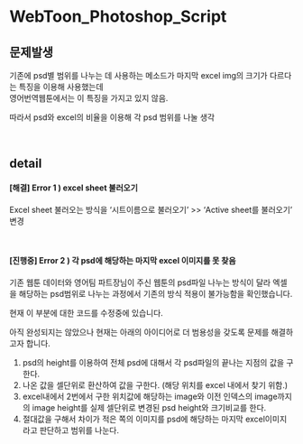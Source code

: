 # WebToon_Photoshop_Script


## 문제발생
기존에 psd별 범위를 나누는 데 사용하는 메소드가 마지막 excel img의 크기가 다르다는 특징을 이용해 사용했는데  
영어번역웹툰에서는 이 특징을 가지고 있지 않음. 


따라서 psd와 excel의 비율을 이용해 각 psd 범위를 나눌 생각

<br>


## detail

#### [해결] Error 1 ) excel sheet 불러오기
Excel sheet 불러오는 방식을  ‘시트이름으로 불러오기’ >> ‘Active sheet를 불러오기’ 변경

<br>

#### [진행중] Error 2 ) 각 psd에 해당하는 마지막 excel 이미지를 못 찾음
기존 웹툰 데이터와 영어팀 파트장님이 주신 웹툰의 psd파일 나누는 방식이 달라 엑셀을 해당하는 psd범위로 나누는 과정에서 기존의 방식 적용이 불가능함을 확인했습니다.

현재 이 부분에 대한 코드를 수정중에 있습니다.

아직 완성되지는 않았으나 현재는 아래의 아이디어로 더 범용성을 갖도록 문제를 해결하고자 합니다. 

1.	psd의 height를 이용하여 전체 psd에 대해서 각 psd파일의 끝나는 지점의 값을 구한다. 
2.	나온 값을 셀단위로 환산하여 값을 구한다. (해당 위치를 excel 내에서 찾기 위함.)
3.	excel내에서 2번에서 구한 위치값에 해당하는 image와 이전 인덱스의 image까지의 image height를 실제 셀단위로 변경된 psd height와 크기비교를 한다.
4.	절대값을 구해서 차이가 적은 쪽의 이미지를 psd에 해당하는 마지막 excel이미지라고 판단하고 범위를 나눈다.


